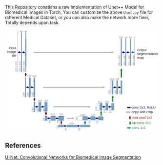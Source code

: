 This Repository conatians a raw implementation of Unet++ Model for Biomedical Images in Torch, You can customize the above ```Unet.py``` file for different Medical Dataset, or you can also make the network more finer, Totally depends upon task.

<p align="center">
  <img src="u-net-architecture.png" alt="unet"/>
</p>

## References
 
[U-Net: Convolutional Networks for Biomedical Image Segmentation](https://arxiv.org/pdf/1505.04597v1.pdf)

